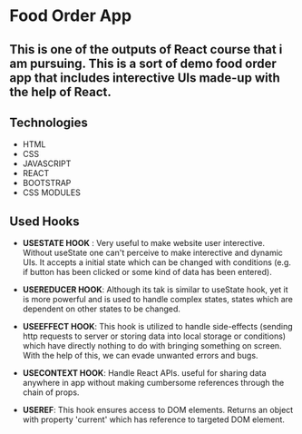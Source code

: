 # Food Order App

## This is one of the outputs of React course that i am pursuing. This is a sort of demo food order app that includes interective UIs made-up with the help of React.

## Technologies
- HTML
- CSS
- JAVASCRIPT
- REACT
- BOOTSTRAP
- CSS MODULES

## Used Hooks
- **USESTATE HOOK** : Very useful to make website user interective. Without useState one can't perceive to make interective and dynamic UIs. It accepts a initial state which can be changed with conditions (e.g. if button has been clicked or some kind of data has been entered).

- **USEREDUCER HOOK**: Although its tak is similar to useState hook, yet it is more powerful and is used to handle complex states, states which are dependent on other states to be changed.

- **USEEFFECT HOOK**: This hook is utilized to handle side-effects (sending http requests to server or storing data into local storage or conditions) which have directly nothing to do with bringing something on screen. With the help of this, we can evade unwanted errors and bugs.

- **USECONTEXT HOOK**: Handle React APIs. useful for sharing data anywhere in app without making cumbersome references through the chain of props.

- **USEREF**: This hook ensures access to DOM elements. Returns an object with property 'current' which has reference to targeted DOM element.


